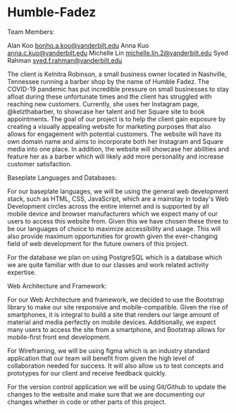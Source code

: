 # Humble-Fadez

Team Members:

Alan Koo		bonho.a.koo@vanderbilt.edu
Anna Kuo		anna.c.kuo@vanderbilt.edu
Michelle Lin		michelle.lin.2@vanderbilt.edu
Syed Rahman	syed.f.rahman@vanderbilt.edu

The client is Kelnitra Robinson, a small business owner located in Nashville, Tennessee running a barber shop by the name of Humble Fadez. The COVID-19 pandemic has put incredible pressure on small businesses to stay afloat during these unfortunate times and the client has struggled with reaching new customers. Currently, she uses her Instagram page, @kelzthabarber, to showcase her talent and her Square site to book appointments. The goal of our project is to help the client gain exposure by creating a visually appealing website for marketing purposes that also allows for engagement with potential customers. The website will have its own domain name and aims to incorporate both her Instagram and Square media into one place. In addition, the website will showcase her abilities and feature her as a barber which will likely add more personality and increase customer satisfaction.


Baseplate Languages and Databases:

For our baseplate languages, we will be using the general web development stack, such as HTML, CSS, JavaScript, which are a mainstay in today's Web Development circles across the entire internet and is supported by all mobile device and browser manufacturers which we expect many of our users to access this website from. Given this we have chosen these three to be our languages of choice to maximize accessibility and usage. This will also provide maximum opportunities for growth given the ever-changing field of web development for the future owners of this project.

For the database we plan on using PostgreSQL which is a database which we are quite familiar with due to our classes and work related activity expertise.


Web Architecture and Framework:

For our Web Architecture and framework, we decided to use the Bootstrap library to make our site responsive and mobile-compatible. Given the rise of smartphones, it is integral to build a site that renders our large amount of material and media perfectly on mobile devices. Additionally, we expect many users to access the site from a smartphone, and Bootstrap allows for mobile-first front end development.

For Wireframing, we will be using figma which is an industry standard application that our team will benefit from given the high level of collaboration needed for success. It will also allow us to test concepts and prototypes for our client and receive feedback quickly.

For the version control application we will be using Git/Github to update the changes to the website and make sure that we are documenting our changes whether in code or other parts of this project.
